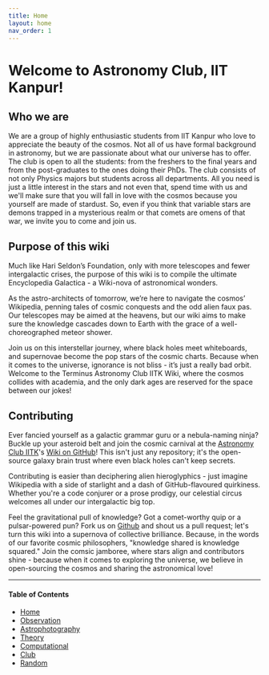 ```yaml
---
title: Home
layout: home
nav_order: 1
---
```


# Welcome to Astronomy Club, IIT Kanpur!

## Who we are

We are a group of highly enthusiastic students from IIT Kanpur who love to appreciate the beauty of the cosmos. Not all of us have formal background in astronomy, but we are passionate about what our universe has to offer. The club is open to all the students: from the freshers to the final years and from the post-graduates to the ones doing their PhDs. The club consists of not only Physics majors but students across all departments. All you need is just a little interest in the stars and not even that, spend time with us and we'll make sure that you will fall in love with the cosmos because you yourself are made of stardust. So, even if you think that variable stars are demons trapped in a mysterious realm or that comets are omens of that war, we invite you to come and join us.

## Purpose of this wiki

Much like Hari Seldon’s Foundation, only with more telescopes and fewer intergalactic crises, the purpose of this wiki is to compile the ultimate Encyclopedia Galactica - a Wiki-nova of astronomical wonders.

As the astro-architects of tomorrow, we’re here to navigate the cosmos’ Wikipedia, penning tales of cosmic conquests and the odd alien faux pas. Our telescopes may be aimed at the heavens, but our wiki aims to make sure the knowledge cascades down to Earth with the grace of a well-choreographed meteor shower.

Join us on this interstellar journey, where black holes meet whiteboards, and supernovae become the pop stars of the cosmic charts. Because when it comes to the universe, ignorance is not bliss - it’s just a really bad orbit. Welcome to the Terminus Astronomy Club IITK Wiki, where the cosmos collides with academia, and the only dark ages are reserved for the space between our jokes!

## Contributing

Ever fancied yourself as a galactic grammar guru or a nebula-naming ninja? Buckle up your asteroid belt and join the cosmic carnival at the [Astronomy Club IITK](../)'s [Wiki on GitHub](https://github.com/astroclubiitk/wiki)! This isn't just any repository; it's the open-source galaxy brain trust where even black holes can't keep secrets.

Contributing is easier than deciphering alien hieroglyphics - just imagine Wikipedia with a side of starlight and a dash of GitHub-flavoured quirkiness. Whether you're a code conjurer or a prose prodigy, our celestial circus welcomes all under our intergalactic big top.

Feel the gravitational pull of knowledge? Got a comet-worthy quip or a pulsar-powered pun? Fork us on [Github](https://github.com/astroclubiitk/wiki) and shout us a pull request; let's turn this wiki into a supernova of collective brilliance. Because, in the words of our favorite cosmic philosophers, "knowledge shared is knowledge squared." Join the comsic jamboree, where stars align and contributors shine - because when it comes to exploring the universe, we believe in open-sourcing the cosmos and sharing the astronomical love!

---

#### Table of Contents

- [Home](#top)
- [Observation](./observation/)
- [Astrophotography](./astrophotography/)
- [Theory](./theory/)
- [Computational](./computational/)
- [Club](./club/)
- [Random](./random.html)
